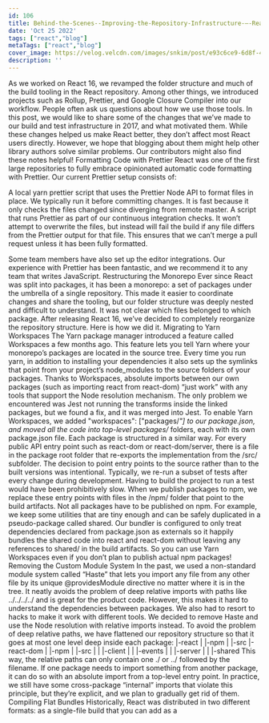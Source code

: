 ```yaml
---
id: 106
title: Behind-the-Scenes--Improving-the-Repository-Infrastructure-–-React-Blog
date: 'Oct 25 2022'
tags: ["react","blog"]
metaTags: ["react","blog"]
cover_image: https://velog.velcdn.com/images/snkim/post/e93c6ce9-6d8f-4957-8e4f-30ab8330e217/reactJS.png
description: ''
---
```


As we worked on React 16, we revamped the folder structure and much of the build tooling in the React repository. Among other things, we introduced projects such as Rollup, Prettier, and Google Closure Compiler into our workflow. People often ask us questions about how we use those tools. In this post, we would like to share some of the changes that we’ve made to our build and test infrastructure in 2017, and what motivated them.
While these changes helped us make React better, they don’t affect most React users directly. However, we hope that blogging about them might help other library authors solve similar problems. Our contributors might also find these notes helpful!
Formatting Code with Prettier 
React was one of the first large repositories to fully embrace opinionated automatic code formatting with Prettier. Our current Prettier setup consists of:

A local yarn prettier script that uses the Prettier Node API to format files in place. We typically run it before committing changes. It is fast because it only checks the files changed since diverging from remote master.
A script that runs Prettier as part of our continuous integration checks. It won’t attempt to overwrite the files, but instead will fail the build if any file differs from the Prettier output for that file. This ensures that we can’t merge a pull request unless it has been fully formatted.

Some team members have also set up the editor integrations. Our experience with Prettier has been fantastic, and we recommend it to any team that writes JavaScript.
Restructuring the Monorepo 
Ever since React was split into packages, it has been a monorepo: a set of packages under the umbrella of a single repository. This made it easier to coordinate changes and share the tooling, but our folder structure was deeply nested and difficult to understand. It was not clear which files belonged to which package. After releasing React 16, we’ve decided to completely reorganize the repository structure. Here is how we did it.
Migrating to Yarn Workspaces 
The Yarn package manager introduced a feature called Workspaces a few months ago. This feature lets you tell Yarn where your monorepo’s packages are located in the source tree. Every time you run yarn, in addition to installing your dependencies it also sets up the symlinks that point from your project’s node_modules to the source folders of your packages.
Thanks to Workspaces, absolute imports between our own packages (such as importing react from react-dom) “just work” with any tools that support the Node resolution mechanism. The only problem we encountered was Jest not running the transforms inside the linked packages, but we found a fix, and it was merged into Jest.
To enable Yarn Workspaces, we added "workspaces": ["packages/*"] to our package.json, and moved all the code into top-level packages/* folders, each with its own package.json file.
Each package is structured in a similar way. For every public API entry point such as react-dom or react-dom/server, there is a file in the package root folder that re-exports the implementation from the /src/ subfolder. The decision to point entry points to the source rather than to the built versions was intentional. Typically, we re-run a subset of tests after every change during development. Having to build the project to run a test would have been prohibitively slow. When we publish packages to npm, we replace these entry points with files in the /npm/ folder that point to the build artifacts.
Not all packages have to be published on npm. For example, we keep some utilities that are tiny enough and can be safely duplicated in a pseudo-package called shared. Our bundler is configured to only treat dependencies declared from package.json as externals so it happily bundles the shared code into react and react-dom without leaving any references to shared/ in the build artifacts. So you can use Yarn Workspaces even if you don’t plan to publish actual npm packages!
Removing the Custom Module System 
In the past, we used a non-standard module system called “Haste” that lets you import any file from any other file by its unique @providesModule directive no matter where it is in the tree. It neatly avoids the problem of deep relative imports with paths like ../../../../ and is great for the product code. However, this makes it hard to understand the dependencies between packages. We also had to resort to hacks to make it work with different tools.
We decided to remove Haste and use the Node resolution with relative imports instead. To avoid the problem of deep relative paths, we have flattened our repository structure so that it goes at most one level deep inside each package:
|-react
|  |-npm
|  |-src
|-react-dom
|  |-npm
|  |-src
|  |  |-client
|  |  |-events
|  |  |-server
|  |  |-shared
This way, the relative paths can only contain one ./ or ../ followed by the filename. If one package needs to import something from another package, it can do so with an absolute import from a top-level entry point.
In practice, we still have some cross-package “internal” imports that violate this principle, but they’re explicit, and we plan to gradually get rid of them.
Compiling Flat Bundles 
Historically, React was distributed in two different formats: as a single-file build that you can add as a <script> tag in the browser, and as a collection of CommonJS modules that you can bundle with a tool like webpack or Browserify. 
Before React 16, each React source file had a corresponding CommonJS module that was published as part of the npm packages. Importing react or react-dom led bundlers to the package entry point from which they would build a dependency tree with the CommonJS modules in the internal lib folder.
However, this approach had multiple disadvantages:

It was inconsistent. Different tools produce bundles of different sizes for identical code importing React, with the difference going as far as 30 kB (before gzip).
It was inefficient for bundler users. The code produced by most bundlers today contains a lot of “glue code” at the module boundaries. It keeps the modules isolated from each other, but increases the parse time, the bundle size, and the build time.
It was inefficient for Node users. When running in Node, performing process.env.NODE_ENV checks before development-only code incurs the overhead of actually looking up environment variables. This slowed down React server rendering. We couldn’t cache it in a variable either because it prevented dead code elimination with Uglify.
It broke encapsulation. React internals were exposed both in the open source (as react-dom/lib/* imports) and internally at Facebook. It was convenient at first as a way to share utilities between projects, but with time it became a maintenance burden because renaming or changing argument types of internal functions would break unrelated projects.
It prevented experimentation. There was no way for the React team to experiment with any advanced compilation techniques. For example, in theory, we might want to apply Google Closure Compiler Advanced optimizations or Prepack to some of our code, but they are designed to work on complete bundles rather than small individual modules that we used to ship to npm.

Due to these and other issues, we’ve changed the strategy in React 16. We still ship CommonJS modules for Node.js and bundlers, but instead of publishing many individual files in the npm package, we publish just two CommonJS bundles per entry point.
For example, when you import react with React 16, the bundler finds the entry point that just re-exports one of the two files:
'use strict';

if (process.env.NODE_ENV === 'production') {
  module.exports = require('./cjs/react.production.min.js');
} else {
  module.exports = require('./cjs/react.development.js');
}
In every package provided by React, the cjs folder (short for “CommonJS”) contains a development and a production pre-built bundle for each entry point. 
For example, react.development.js is the version intended for development. It is readable and includes comments. On the other hand, react.production.min.js was minified and optimized before it was published to npm.
Note how this is essentially the same strategy that we’ve been using for the single-file browser builds (which now reside in the umd directory, short for Universal Module Definition). Now we just apply the same strategy to the CommonJS builds as well.
Migrating to Rollup 
Just compiling CommonJS modules into single-file bundles doesn’t solve all of the above problems. The really significant wins came from migrating our build system from Browserify to Rollup.
Rollup was designed with libraries rather than apps in mind, and it is a perfect fit for React’s use case. It solves one problem well: how to combine multiple modules into a flat file with minimal junk code in between. To achieve this, instead of turning modules into functions like many other bundlers, it puts all the code in the same scope, and renames variables so that they don’t conflict. This produces code that is easier for the JavaScript engine to parse, for a human to read, and for a minifier to optimize.
Rollup currently doesn’t support some features that are important to application builders, such as code splitting. However, it does not aim to replace tools like webpack that do a great job at this. Rollup is a perfect fit for libraries like React that can be pre-built and then integrated into apps.
You can find our Rollup build configuration here, with a list of plugins we currently use.
Migrating to Google Closure Compiler 
After migrating to flat bundles, we started using the JavaScript version of the Google Closure Compiler in its “simple” mode. In our experience, even with the advanced optimizations disabled, it still provided a significant advantage over Uglify, as it was able to better eliminate dead code and automatically inline small functions when appropriate.
At first, we could only use Google Closure Compiler for the React bundles we shipped in the open source. At Facebook, we still needed the checked-in bundles to be unminified so we could symbolicate React production crashes with our error reporting tools. We ended up contributing a flag that completely disables the renaming compiler pass. This lets us apply other optimizations like function inlining, but keep the code fully readable for the Facebook-specific builds of React. To improve the output readability, we also format that custom build using Prettier. Interestingly, running Prettier on production bundles while debugging the build process is a great way to find unnecessary code in the bundles!
Currently, all production React bundles run through Google Closure Compiler in simple mode, and we may look into enabling advanced optimizations in the future.
Protecting Against Weak Dead Code Elimination 
While we use an efficient dead code elimination solution in React itself, we can’t make a lot of assumptions about the tools used by the React consumers.
Typically, when you configure a bundler for production, you need to tell it to substitute process.env.NODE_ENV with the "production" string literal. This process is sometimes called “envification”. Consider this code:
if (process.env.NODE_ENV !== "production") {
  // development-only code
}
After envification, this condition will always be false, and can be completely eliminated by most minifiers:
if ("production" !== "production") {
  // development-only code
}
However, if the bundler is misconfigured, you can accidentally ship development code into production. We can’t completely prevent this, but we took a few steps to mitigate the common cases when it happens.
Protecting Against Late Envification 
As mentioned above, our entry points now look like this:
'use strict';

if (process.env.NODE_ENV === 'production') {
  module.exports = require('./cjs/react.production.min.js');
} else {
  module.exports = require('./cjs/react.development.js');
}
However, some bundlers process requires before envification. In this case, even if the else block never executes, the cjs/react.development.js file still gets bundled.
To prevent this, we also wrap the whole content of the development bundle into another process.env.NODE_ENV check inside the cjs/react.development.js bundle itself:
'use strict';

if (process.env.NODE_ENV !== "production") {
  (function() {
    // bundle code
  })();
}
This way, even if the application bundle includes both the development and the production versions of the file, the development version will be empty after envification.
The additional IIFE wrapper is necessary because some declarations (e.g. functions) can’t be placed inside an if statement in JavaScript.
Detecting Misconfigured Dead Code Elimination 
Even though the situation is changing, many popular bundlers don’t yet force the users to specify the development or production mode. In this case process.env.NODE_ENV is typically provided by a runtime polyfill, but the dead code elimination doesn’t work.
We can’t completely prevent React users from misconfiguring their bundlers, but we introduced a few additional checks for this in React DevTools.
If the development bundle executes, React DOM reports this to React DevTools:


  
    
      
    
  
  
There is also one more bad scenario. Sometimes, process.env.NODE_ENV is set to "production" at runtime rather than at the build time. This is how it should work in Node.js, but it is bad for the client-side builds because the unnecessary development code is bundled even though it never executes. This is harder to detect but we found a heuristic that works well in most cases and doesn’t seem to produce false positives.
We can write a function that contains a development-only branch with an arbitrary string literal. Then, if process.env.NODE_ENV is set to "production", we can call toString() on that function and verify that the string literal in the development-only has been stripped out. If it is still there, the dead code elimination didn’t work, and we need to warn the developer. Since developers might not notice the React DevTools warnings on a production website, we also throw an error inside setTimeout from React DevTools in the hope that it will be picked up by the error analytics.
We recognize this approach is somewhat fragile. The toString() method is not reliable and may change its behavior in future browser versions. This is why we put that logic into React DevTools itself rather than into React. This allows us to remove it later if it becomes problematic. We also warn only if we found the special string literal rather than if we didn’t find it. This way, if the toString() output becomes opaque, or is overridden, the warning just won’t fire.
Catching Mistakes Early 
We want to catch bugs as early as possible. However, even with our extensive test coverage, occasionally we make a blunder. We made several changes to our build and test infrastructure this year to make it harder to mess up.
Migrating to ES Modules 
With the CommonJS require() and module.exports, it is easy to import a function that doesn’t really exist, and not realize that until you call it. However, tools like Rollup that natively support import and export syntax fail the build if you mistype a named import. After releasing React 16, we have converted the entire React source code to the ES Modules syntax.
Not only did this provide some extra protection, but it also helped improve the build size. Many React modules only export utility functions, but CommonJS forced us to wrap them into an object. By turning those utility functions into named exports and eliminating the objects that contained them, we let Rollup place them into the top-level scope, and thus let the minifier mangle their names in the production builds.
For now, have decided to only convert the source code to ES Modules, but not the tests. We use powerful utilities like jest.resetModules() and want to retain tighter control over when the modules get initialized in tests. In order to consume ES Modules from our tests, we enabled the Babel CommonJS transform, but only for the test environment.
Running Tests in Production Mode 
Historically, we’ve been running all tests in a development environment. This let us assert on the warning messages produced by React, and seemed to make general sense. However, even though we try to keep the differences between the development and production code paths minimal, occasionally we would make a mistake in production-only code branches that weren’t covered by tests, and cause an issue at Facebook.
To solve this problem, we have added a new yarn test-prod command that runs on CI for every pull request, and executes all React test cases in the production mode. We wrapped any assertions about warning messages into development-only conditional blocks in all tests so that they can still check the rest of the expected behavior in both environments. Since we have a custom Babel transform that replaces production error messages with the error codes, we also added a reverse transformation as part of the production test run.
Using Public API in Tests 
When we were rewriting the React reconciler, we recognized the importance of writing tests against the public API instead of internal modules. If the test is written against the public API, it is clear what is being tested from the user’s perspective, and you can run it even if you rewrite the implementation from scratch.
We reached out to the wonderful React community asking for help converting the remaining tests to use the public API. Almost all of the tests are converted now! The process wasn’t easy. Sometimes a unit test just calls an internal method, and it’s hard to figure out what the observable behavior from user’s point of view was supposed to be tested. We found a few strategies that helped with this. The first thing we would try is to find the git history for when the test was added, and find clues in the issue and pull request description. Often they would contain reproducing cases that ended up being more valuable than the original unit tests! A good way to verify the guess is to try commenting out individual lines in the source code being tested. If the test fails, we know for sure that it stresses the given code path.
We would like to give our deepest thanks to everyone who contributed to this effort.
Running Tests on Compiled Bundles 
There is also one more benefit to writing tests against the public API: now we can run them against the compiled bundles.
This helps us ensure that tools like Babel, Rollup, and Google Closure Compiler don’t introduce any regressions. This also opens the door for future more aggressive optimizations, as we can be confident that React still behaves exactly as expected after them.
To implement this, we have created a second Jest config. It overrides our default config but points react, react-dom, and other entry points to the /build/packages/ folder. This folder doesn’t contain any React source code, and reflects what gets published to npm. It is populated after you run yarn build.
This lets us run the same exact tests that we normally run against the source, but execute them using both development and production pre-built React bundles produced with Rollup and Google Closure Compiler.
Unlike the normal test run, the bundle test run depends on the build products so it is not great for quick iteration. However, it still runs on the CI server so if something breaks, the test will display as failed, and we will know it’s not safe to merge into main.
There are still some test files that we intentionally don’t run against the bundles. Sometimes we want to mock an internal module or override a feature flag that isn’t exposed to the public yet. For those cases, we blacklist a test file by renaming it from MyModule-test.js to MyModule-test.internal.js.
Currently, over 93% out of 2,650 React tests run against the compiled bundles.
Linting Compiled Bundles 
In addition to linting our source code, we run a much more limited set of lint rules (really, just two of them) on the compiled bundles. This gives us an extra layer of protection against regressions in the underlying tools and ensures that the bundles don’t use any language features that aren’t supported by older browsers.
Simulating Package Publishing 
Even running the tests on the built packages is not enough to avoid shipping a broken update. For example, we use the files field in our package.json files to specify a whitelist of folders and files that should be published on npm. However, it is easy to add a new entry point to a package but forget to add it to the whitelist. Even the bundle tests would pass, but after publishing the new entry point would be missing.
To avoid situations like this, we are now simulating the npm publish by running npm pack and then immediately unpacking the archive after the build. Just like npm publish, this command filters out anything that isn’t in the files whitelist. With this approach, if we were to forget adding an entry point to the list, it would be missing in the build folder, and the bundle tests relying on it would fail.
Creating Manual Test Fixtures 
Our unit tests run only in the Node environment, but not in the browsers. This was an intentional decision because browser-based testing tools were flaky in our experience, and didn’t catch many issues anyway.
We could get away with this because the code that touches the DOM is consolidated in a few files, and doesn’t change that often. Every week, we update the Facebook.com codebase to the latest React commit on master. At Facebook, we use a set of internal WebDriver tests for critical product workflows, and these catch some regressions. React updates are first delivered to employees, so severe bugs get reported immediately before they reach two billion users.
Still, it was hard to review DOM-related changes, and occasionally we would make mistakes. In particular, it was hard to remember all the edge cases that the code had to handle, why they were added, and when it was safe to remove them. We considered adding some automatic tests that run in the browser but we didn’t want to slow down the development cycle and deal with a fragile CI. Additionally, automatic tests don’t always catch DOM issues. For example, an input value displayed by the browser may not match what it reports as a DOM property.
We’ve chatted about this with Brandon Dail, Jason Quense, and Nathan Hunzaker. They were sending substantial patches to React DOM but were frustrated that we failed to review them timely. We decided to give them commit access, but asked them to create a set of manual tests for DOM-related areas like input management. The initial set of manual fixtures kept growing over the year.
These fixtures are implemented as a React app located in fixtures/dom. Adding a fixture involves writing a React component with a description of the expected behavior, and links to the appropriate issues and browser quirks, like in this example:

The fixture app lets you choose a version of React (local or one of the published versions) which is handy for comparing the behavior before and after the changes. When we change the behavior related to how we interact with the DOM, we can verify that it didn’t regress by going through the related fixtures in different browsers.
In some cases, a change proved to be so complex that it necessitated a standalone purpose-built fixture to verify it. For example, the DOM attribute handling in React 16 was very hard to pull off with confidence at first. We kept discovering different edge cases, and almost gave up on doing it in time for the React 16 release. However, then we’ve built an “attribute table” fixture that renders all supported attributes and their misspellings with previous and next version of React, and displays the differences. It took a few iterations (the key insight was to group attributes with similar behavior together) but it ultimately allowed us to fix all major issues in just a few days.

We went through the table to vet the new behavior for every case (and discovered some old bugs too) pic.twitter.com/cmF2qnK9Q9— Dan Abramov (@dan_abramov) September 8, 2017 
Going through the fixtures is still a lot of work, and we are considering automating some of it. Still, the fixture app is invaluable even as documentation for the existing behavior and all the edge cases and browser bugs that React currently handles. Having it gives us confidence in making significant changes to the logic without breaking important use cases. Another improvement we’re considering is to have a GitHub bot build and deploy the fixtures automatically for every pull request that touches the relevant files so anyone can help with browser testing.
Preventing Infinite Loops 
The React 16 codebase contains many while loops. They let us avoid the dreaded deep stack traces that occurred with earlier versions of React, but can make development of React really difficult. Every time there is a mistake in an exit condition our tests would just hang, and it took a while to figure out which of the loops is causing the issue.
Inspired by the strategy adopted by Repl.it, we have added a Babel plugin that prevents infinite loops in the test environment. If some loop continues for more than the maximum allowed number of iterations, we throw an error and immediately fail it so that Jest can display where exactly this happened.
This approach has a pitfall. If an error thrown from the Babel plugin gets caught and ignored up the call stack, the test will pass even though it has an infinite loop. This is really, really bad. To solve this problem, we set a global field before throwing the error. Then, after every test run, we rethrow that error if the global field has been set. This way any infinite loop will cause a test failure, no matter whether the error from the Babel plugin was caught or not.
Customizing the Build 
There were a few things that we had to fine-tune after introducing our new build process. It took us a while to figure them out, but we’re moderately happy with the solutions that we arrived at.
Dead Code Elimination 
The combination of Rollup and Google Closure Compiler already gets us pretty far in terms of stripping development-only code in production bundles. We replace the __DEV__ literal with a boolean constant during the build, and both Rollup together and Google Closure Compiler can strip out the if (false) {} code branches and even some more sophisticated patterns. However, there is one particularly nasty case:
import warning from 'fbjs/lib/warning';

if (__DEV__) {
  warning(false, 'Blimey!');
}
This pattern is very common in the React source code. However fbjs/lib/warning is an external import that isn’t being bundled by Rollup for the CommonJS bundle. Therefore, even if warning() call ends up being removed, Rollup doesn’t know whether it’s safe to remove to the import itself. What if the module performs a side effect during initialization? Then removing it would not be safe.
To solve this problem, we use the treeshake.pureExternalModules Rollup option which takes an array of modules that we can guarantee don’t have side effects. This lets Rollup know that an import to fbjs/lib/warning is safe to completely strip out if its value is not being used. However, if it is being used (e.g. if we decide to add warnings in production), the import will be preserved. That’s why this approach is safer than replacing modules with empty shims.
When we optimize something, we need to ensure it doesn’t regress in the future. What if somebody introduces a new development-only import of an external module, and not realize they also need to add it to pureExternalModules? Rollup prints a warning in such cases but we’ve decided to fail the build completely instead. This forces the person adding a new external development-only import to explicitly specify whether it has side effects or not every time.
Forking Modules 
In some cases, different bundles need to contain slightly different code. For example, React Native bundles have a different error handling mechanism that shows a redbox instead of printing a message to the console. However, it can be very inconvenient to thread these differences all the way through the calling modules.
Problems like this are often solved with runtime configuration. However, sometimes it is impossible: for example, the React DOM bundles shouldn’t even attempt to import the React Native redbox helpers. It is also unfortunate to bundle the code that never gets used in a particular environment.
Another solution is to use dynamic dependency injection. However, it often produces code that is hard to understand, and may cause cyclical dependencies. It also defies some optimization opportunities.
From the code point of view, ideally we just want to “redirect” a module to its different “forks” for specific bundles. The “forks” have the exact same API as the original modules, but do something different. We found this mental model very intuitive, and created a fork configuration file that specifies how the original modules map to their forks, and the conditions under which this should happen.
For example, this fork config entry specifies different feature flags for different bundles:
'shared/ReactFeatureFlags': (bundleType, entry) => {
  switch (entry) {
    case 'react-native-renderer':
      return 'shared/forks/ReactFeatureFlags.native.js';
    case 'react-cs-renderer':
      return 'shared/forks/ReactFeatureFlags.native-cs.js';
    default:
      switch (bundleType) {
        case FB_DEV:
        case FB_PROD:
          return 'shared/forks/ReactFeatureFlags.www.js';
      }
  }
  return null;
},
During the build, our custom Rollup plugin replaces modules with their forks if the conditions have matched. Since both the original modules and the forks are written as ES Modules, Rollup and Google Closure Compiler can inline constants like numbers or booleans, and thus efficiently eliminate dead code for disabled feature flags. In tests, when necessary, we use jest.mock() to point the module to the appropriate forked version.
As a bonus, we might want to verify that the export types of the original modules match the export types of the forks exactly. We can use a slightly odd but totally working Flow trick to accomplish this:
import typeof * as FeatureFlagsType from 'shared/ReactFeatureFlags';
import typeof * as FeatureFlagsShimType from './ReactFeatureFlags.native';
type Check<_X, Y: _X, X: Y = _X> = null;
(null: Check<FeatureFlagsShimType, FeatureFlagsType>);
This works by essentially forcing Flow to verify that two types are assignable to each other (and thus are equivalent). Now if we modify the exports of either the original module or the fork without changing the other file, the type check will fail. This might be a little goofy but we found this helpful in practice.
To conclude this section, it is important to note that you can’t specify your own module forks if you consume React from npm. This is intentional because none of these files are public API, and they are not covered by the semver guarantees. However, you are always welcome to build React from master or even fork it if you don’t mind the instability and the risk of divergence. We hope that this writeup was still helpful in documenting one possible approach to targeting different environments from a single JavaScript library.
Tracking Bundle Size 
As a final build step, we now record build sizes for all bundles and write them to a file that looks like this. When you run yarn build, it prints a table with the results:


(It doesn’t always look as good as this. This was the commit that migrated React from Uglify to Google Closure Compiler.)
Keeping the file sizes committed for everyone to see was helpful for tracking size changes and motivating people to find optimization opportunities.
We haven’t been entirely happy with this strategy because the JSON file often causes merge conflicts on larger branches. Updating it is also not currently enforced so it gets out of date. In the future, we’re considering integrating a bot that would comment on pull requests with the size changes.
Simplifying the Release Process 
We like to release updates to the open source community often. Unfortunately, the old process of creating a release was slow and would typically take an entire day. After some changes to this process, we’re now able to do a full release in less than an hour. Here’s what we changed.
Branching Strategy 
Most of the time spent in the old release process was due to our branching strategy. The main branch was assumed to be unstable and would often contain breaking changes. Releases were done from a stable branch, and changes were manually cherry-picked into this branch prior to a release. We had tooling to help automate some of this process, but it was still pretty complicated to use.
As of version 16, we now release from the main branch. Experimental features and breaking changes are allowed, but must be hidden behind feature flags so they can be removed during the build process. The new flat bundles and dead code elimination make it possible for us to do this without fear of leaking unwanted code into open source builds.
Automated Scripts 
After changing to a stable main, we created a new release process checklist. Although much simpler than the previous process, this still involved dozens of steps and forgetting one could result in a broken release.
To address this, we created a new automated release process that is much easier to use and has several built-in checks to ensure that we release a working build. The new process is split into two steps: build and publish. Here’s what it looks like the first time you run it:

  
    
      
    
  
  
The build step does most of the work- verifying permissions, running tests, and checking CI status. Once it finishes, it prints a reminder to update the CHANGELOG and to verify the bundle using the manual fixtures described above.

  
    
      
    
  
  
All that’s left is to tag and publish the release to NPM using the publish script.

  
    
      
    
  
  
(You may have noticed a --dry flag in the screenshots above. This flag allows us to run a release, end-to-end, without actually publishing to NPM. This is useful when working on the release script itself.)
In Conclusion 
Did this post inspire you to try some of these ideas in your own projects? We certainly hope so! If you have other ideas about how React build, test, or contribution workflow could be improved, please let us know on our issue tracker.
You can find the related issues by the build infrastructure label. These are often great first contribution opportunities!
Acknowledgements 
We would like to thank:

Rich Harris and Lukas Taegert for maintaining Rollup and helping us integrate it.
Dimitris Vardoulakis, Chad Killingsworth, and Tyler Breisacher for their work on Google Closure Compiler and timely advice.
Adrian Carolli, Adams Au, Alex Cordeiro, Jordan Tepper, Johnson Shi, Soo Jae Hwang, Joe Lim, Yu Tian, and others for helping prototype and implement some of these and other improvements.
Anushree Subramani, Abid Uzair, Sotiris Kiritsis, Tim Jacobi, Anton Arboleda, Jeremias Menichelli, Audy Tanudjaja, Gordon Dent, Iacami Gevaerd
, Lucas Lentz, Jonathan Silvestri, Mike Wilcox, Bernardo Smaniotto, Douglas Gimli, Ethan Arrowood, and others for their help porting the React test suite to use the public API.
Is this page useful?Edit this page

